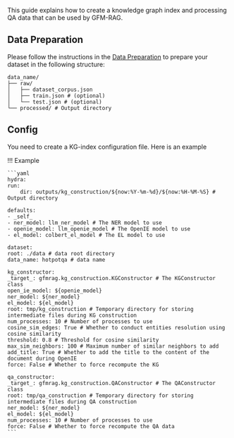 This guide explains how to create a knowledge graph index and processing QA data that can be used by GFM-RAG.

## Data Preparation
Please follow the instructions in the [Data Preparation](data_preparation.md) to prepare your dataset in the following structure:

```
data_name/
├── raw/
│   ├── dataset_corpus.json
│   ├── train.json # (optional)
│   └── test.json # (optional)
└── processed/ # Output directory
```

## Config
You need to create a KG-index configuration file. Here is an example

!!! Example

    ```yaml
    hydra:
    run:
        dir: outputs/kg_construction/${now:%Y-%m-%d}/${now:%H-%M-%S} # Output directory

    defaults:
    - _self_
    - ner_model: llm_ner_model # The NER model to use
    - openie_model: llm_openie_model # The OpenIE model to use
    - el_model: colbert_el_model # The EL model to use

    dataset:
    root: ./data # data root directory
    data_name: hotpotqa # data name

    kg_constructor:
    _target_: gfmrag.kg_construction.KGConstructor # The KGConstructor class
    open_ie_model: ${openie_model}
    ner_model: ${ner_model}
    el_model: ${el_model}
    root: tmp/kg_construction # Temporary directory for storing intermediate files during KG construction
    num_processes: 10 # Number of processes to use
    cosine_sim_edges: True # Whether to conduct entities resolution using cosine similarity
    threshold: 0.8 # Threshold for cosine similarity
    max_sim_neighbors: 100 # Maximum number of similar neighbors to add
    add_title: True # Whether to add the title to the content of the document during OpenIE
    force: False # Whether to force recompute the KG

    qa_constructor:
    _target_: gfmrag.kg_construction.QAConstructor # The QAConstructor class
    root: tmp/qa_construction # Temporary directory for storing intermediate files during QA construction
    ner_model: ${ner_model}
    el_model: ${el_model}
    num_processes: 10 # Number of processes to use
    force: False # Whether to force recompute the QA data
    ```
